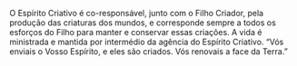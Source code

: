 ﻿O Espírito Criativo é co-responsável, junto com o Filho Criador, pela produção das criaturas dos mundos, e corresponde sempre a todos os esforços do Filho para manter e conservar essas criações. A vida é ministrada e mantida por intermédio da agência do Espírito Criativo. “Vós enviais o Vosso Espírito, e eles são criados. Vós renovais a face da Terra.”